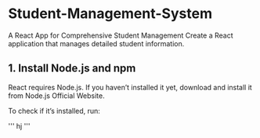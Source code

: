 # Student-Management-System
A React App for Comprehensive Student Management   Create a React application that manages detailed student information.

## 1. Install Node.js and npm

React requires Node.js. If you haven’t installed it yet, download and install it from Node.js Official Website.

To check if it’s installed, run:

'''
hj
'''